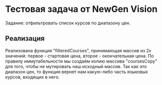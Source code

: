 # Тестовая задача от NewGen Vision

Задание: отфильтровать список курсов по диапазону цен.

## Реализация

Реализована функция "filteredCourses", принимающая массив из 2х значений: первое - стартовая цена, второе -
окончательная цена. По правилу иммутабельности мы создаём копию массива "coursesCopy" для того, чтобы не мутировать наш
исходный массив. Так как это диапазон цен, то функция вернет нам какую-либо часть языковых курсов, входящих в него.

